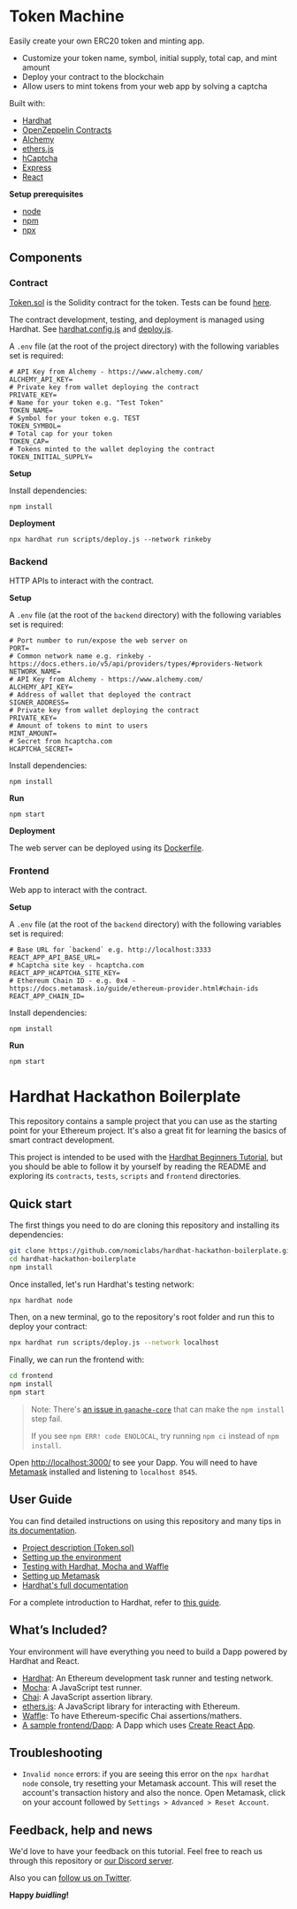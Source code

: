 # Token Machine

Easily create your own ERC20 token and minting app.

- Customize your token name, symbol, initial supply, total cap, and mint amount
- Deploy your contract to the blockchain
- Allow users to mint tokens from your web app by solving a captcha

Built with:

- [Hardhat](https://hardhat.org/)
- [OpenZeppelin Contracts](https://docs.openzeppelin.com/contracts/4.x/)
- [Alchemy](https://www.alchemy.com/)
- [ethers.js](https://docs.ethers.io/v5/)
- [hCaptcha](https://www.hcaptcha.com/)
- [Express](https://expressjs.com/)
- [React](https://reactjs.org/)

**Setup prerequisites**

- [node](https://nodejs.org/en/download/)
- [npm](https://docs.npmjs.com/downloading-and-installing-node-js-and-npm)
- [npx](https://www.npmjs.com/package/npx)

## Components

### Contract

[Token.sol](./contracts/Token.sol) is the Solidity contract for the token.
Tests can be found [here](./test/Token.js).

The contract development, testing, and deployment is managed using Hardhat.
See [hardhat.config.js](./hardhat.config.js) and [deploy.js](./scripts/deploy.js).

A `.env` file (at the root of the project directory) with the following variables set is required:

```
# API Key from Alchemy - https://www.alchemy.com/
ALCHEMY_API_KEY=
# Private key from wallet deploying the contract
PRIVATE_KEY=
# Name for your token e.g. "Test Token"
TOKEN_NAME=
# Symbol for your token e.g. TEST
TOKEN_SYMBOL=
# Total cap for your token
TOKEN_CAP=
# Tokens minted to the wallet deploying the contract
TOKEN_INITIAL_SUPPLY=
```

**Setup**

Install dependencies:

```
npm install
```

**Deployment**

```
npx hardhat run scripts/deploy.js --network rinkeby
```

### Backend

HTTP APIs to interact with the contract.

**Setup**

A `.env` file (at the root of the `backend` directory) with the following variables set is required:

```
# Port number to run/expose the web server on
PORT=
# Common network name e.g. rinkeby - https://docs.ethers.io/v5/api/providers/types/#providers-Network
NETWORK_NAME=
# API Key from Alchemy - https://www.alchemy.com/
ALCHEMY_API_KEY=
# Address of wallet that deployed the contract
SIGNER_ADDRESS=
# Private key from wallet deploying the contract
PRIVATE_KEY=
# Amount of tokens to mint to users
MINT_AMOUNT=
# Secret from hcaptcha.com
HCAPTCHA_SECRET=
```

Install dependencies:

```
npm install
```

**Run**

```
npm start
```

**Deployment**

The web server can be deployed using its [Dockerfile](./backend/Dockerfile).

### Frontend

Web app to interact with the contract.

**Setup**

A `.env` file (at the root of the `backend` directory) with the following variables set is required:

```
# Base URL for `backend` e.g. http://localhost:3333
REACT_APP_API_BASE_URL=
# hCaptcha site key - hcaptcha.com
REACT_APP_HCAPTCHA_SITE_KEY=
# Ethereum Chain ID - e.g. 0x4 - https://docs.metamask.io/guide/ethereum-provider.html#chain-ids
REACT_APP_CHAIN_ID=
```

Install dependencies:

```
npm install
```

**Run**

```
npm start
```

# Hardhat Hackathon Boilerplate

This repository contains a sample project that you can use as the starting point
for your Ethereum project. It's also a great fit for learning the basics of
smart contract development.

This project is intended to be used with the
[Hardhat Beginners Tutorial](https://hardhat.org/tutorial), but you should be
able to follow it by yourself by reading the README and exploring its
`contracts`, `tests`, `scripts` and `frontend` directories.

## Quick start

The first things you need to do are cloning this repository and installing its
dependencies:

```sh
git clone https://github.com/nomiclabs/hardhat-hackathon-boilerplate.git
cd hardhat-hackathon-boilerplate
npm install
```

Once installed, let's run Hardhat's testing network:

```sh
npx hardhat node
```

Then, on a new terminal, go to the repository's root folder and run this to
deploy your contract:

```sh
npx hardhat run scripts/deploy.js --network localhost
```

Finally, we can run the frontend with:

```sh
cd frontend
npm install
npm start
```

> Note: There's [an issue in `ganache-core`](https://github.com/trufflesuite/ganache-core/issues/650) that can make the `npm install` step fail.
>
> If you see `npm ERR! code ENOLOCAL`, try running `npm ci` instead of `npm install`.

Open [http://localhost:3000/](http://localhost:3000/) to see your Dapp. You will
need to have [Metamask](https://metamask.io) installed and listening to
`localhost 8545`.

## User Guide

You can find detailed instructions on using this repository and many tips in [its documentation](https://hardhat.org/tutorial).

- [Project description (Token.sol)](https://hardhat.org/tutorial/4-contracts/)
- [Setting up the environment](https://hardhat.org/tutorial/1-setup/)
- [Testing with Hardhat, Mocha and Waffle](https://hardhat.org/tutorial/5-test/)
- [Setting up Metamask](https://hardhat.org/tutorial/8-frontend/#setting-up-metamask)
- [Hardhat's full documentation](https://hardhat.org/getting-started/)

For a complete introduction to Hardhat, refer to [this guide](https://hardhat.org/getting-started/#overview).

## What’s Included?

Your environment will have everything you need to build a Dapp powered by Hardhat and React.

- [Hardhat](https://hardhat.org/): An Ethereum development task runner and testing network.
- [Mocha](https://mochajs.org/): A JavaScript test runner.
- [Chai](https://www.chaijs.com/): A JavaScript assertion library.
- [ethers.js](https://docs.ethers.io/ethers.js/html/): A JavaScript library for interacting with Ethereum.
- [Waffle](https://github.com/EthWorks/Waffle/): To have Ethereum-specific Chai assertions/mathers.
- [A sample frontend/Dapp](./frontend): A Dapp which uses [Create React App](https://github.com/facebook/create-react-app).

## Troubleshooting

- `Invalid nonce` errors: if you are seeing this error on the `npx hardhat node`
  console, try resetting your Metamask account. This will reset the account's
  transaction history and also the nonce. Open Metamask, click on your account
  followed by `Settings > Advanced > Reset Account`.

## Feedback, help and news

We'd love to have your feedback on this tutorial. Feel free to reach us through
this repository or [our Discord server](https://invite.gg/HardhatSupport).

Also you can [follow us on Twitter](https://twitter.com/HardhatHQ).

**Happy _buidling_!**
